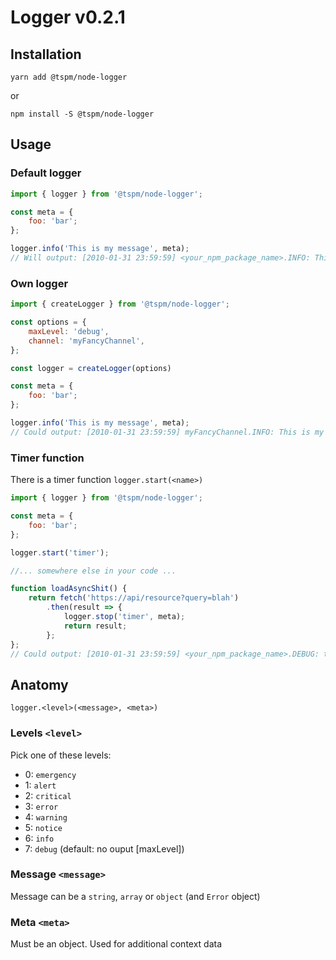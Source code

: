 # Logger v0.2.1
## Installation
`yarn add @tspm/node-logger`

or

`npm install -S @tspm/node-logger`

## Usage
### Default logger
```javascript
import { logger } from '@tspm/node-logger';

const meta = {
    foo: 'bar';
};

logger.info('This is my message', meta);
// Will output: [2010-01-31 23:59:59] <your_npm_package_name>.INFO: This is my message {"meta.context":{"foo":"bar"}} []
```
### Own logger
```javascript
import { createLogger } from '@tspm/node-logger';

const options = {
    maxLevel: 'debug',
    channel: 'myFancyChannel',
};

const logger = createLogger(options)

const meta = {
    foo: 'bar';
};

logger.info('This is my message', meta);
// Could output: [2010-01-31 23:59:59] myFancyChannel.INFO: This is my message {"meta.context":{"foo":"bar"}} []
```

### Timer function
There is a timer function `logger.start(<name>)`
```javascript
import { logger } from '@tspm/node-logger';

const meta = {
    foo: 'bar';
};

logger.start('timer');

//... somewhere else in your code ...

function loadAsyncShit() {
    return fetch('https://api/resource?query=blah')
        .then(result => {
            logger.stop('timer', meta);
            return result;
        };
};
// Could output: [2010-01-31 23:59:59] <your_npm_package_name>.DEBUG: timer {"meta.context":{"foo":"bar","timeMs":75}} []
```
## Anatomy
`logger.<level>(<message>, <meta>)`

### Levels `<level>`
Pick one of these levels:

- 0: `emergency`
- 1: `alert`
- 2: `critical`
- 3: `error`
- 4: `warning`
- 5: `notice`
- 6: `info`
- 7: `debug` (default: no ouput [maxLevel])

### Message `<message>`
Message can be a `string`, `array` or `object` (and `Error` object)

### Meta `<meta>`
Must be an object. Used for additional context data
